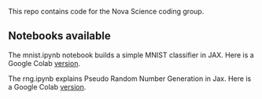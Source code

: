 This repo contains code for the Nova Science coding group.

## Notebooks available

The mnist.ipynb notebook builds a simple MNIST classifier in JAX. Here is a Google Colab [version](https://colab.research.google.com/drive/12wa66HeMiAilpDDL4lJNTjDo3hZwEbMQ?usp=sharing).

The rng.ipynb explains Pseudo Random Number Generation in Jax. Here is a Google Colab [version](https://colab.research.google.com/drive/12wa66HeMiAilpDDL4lJNTjDo3hZwEbMQ?usp=sharing).


